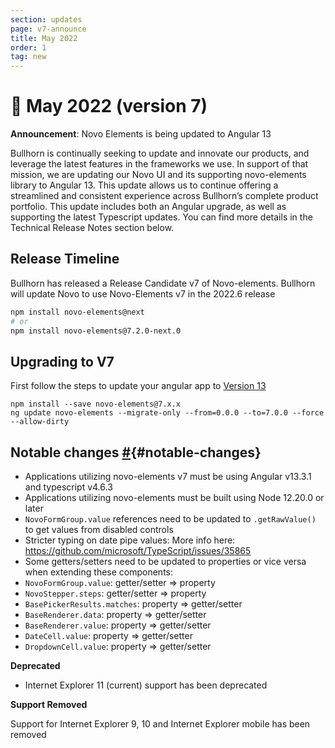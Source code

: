 ```yaml
---
section: updates
page: v7-announce
title: May 2022
order: 1
tag: new
---
```


📢  May 2022 (version 7)
===========================

**Announcement**: Novo Elements is being updated to Angular 13

Bullhorn is continually seeking to update and innovate our products, and leverage the latest features in the frameworks we use. In support of that mission, we are updating our Novo UI and its supporting novo-elements library to Angular 13.  This update  allows us to continue offering a streamlined and consistent experience across Bullhorn’s complete product portfolio.  This update includes both an Angular upgrade, as well as supporting the latest Typescript updates.  You can find more details in the Technical Release Notes section below.

## Release Timeline

Bullhorn has released a Release Candidate v7 of Novo-elements. Bullhorn will update Novo to use Novo-Elements v7 in the 2022.6 release

```sh
npm install novo-elements@next
# or
npm install novo-elements@7.2.0-next.0
```

## Upgrading to V7

First follow the steps to update your angular app to [Version 13](https://update.angular.io/?v=10.0-13.0)

```
npm install --save novo-elements@7.x.x
ng update novo-elements --migrate-only --from=0.0.0 --to=7.0.0 --force --allow-dirty  
```



Notable changes [#](https://bullhorn.github.io/novo-elements/docs/#/updates/v7-announce#notable-changes){#notable-changes}
--------------------------------------------------------------------

-  Applications utilizing novo-elements v7 must be using Angular v13.3.1 and typescript v4.6.3
-  Applications utilizing novo-elements must be built using Node 12.20.0 or later 
-  `NovoFormGroup.value` references need to be updated to `.getRawValue()` to get values from disabled controls
-  Stricter typing on date pipe values: More info here: https://github.com/microsoft/TypeScript/issues/35865
-  Some getters/setters need to be updated to properties or vice versa when extending these components:
  -  `NovoFormGroup.value`: getter/setter => property
  -  `NovoStepper.steps`: getter/setter => property
  -  `BasePickerResults.matches`: property => getter/setter
  -  `BaseRenderer.data`: property => getter/setter
  -  `BaseRenderer.value`: property => getter/setter
  -  `DateCell.value`: property => getter/setter
  -  `DropdownCell.value`: property => getter/setter

**Deprecated**

- Internet Explorer 11 (current) support has been deprecated

**Support Removed**

Support for Internet Explorer 9, 10 and Internet Explorer mobile has been removed
